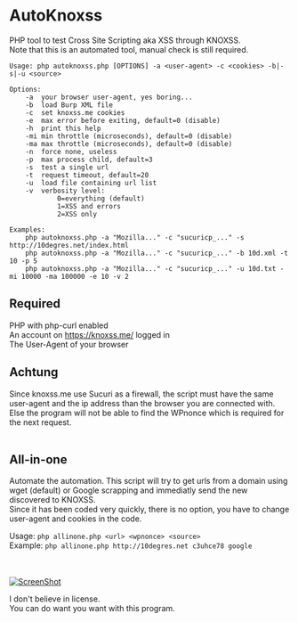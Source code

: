 # AutoKnoxss
PHP tool to test Cross Site Scripting aka XSS through KNOXSS.  
Note that this is an automated tool, manual check is still required.  

```
Usage: php autoknoxss.php [OPTIONS] -a <user-agent> -c <cookies> -b|-s|-u <source>

Options:
	-a	your browser user-agent, yes boring...
	-b	load Burp XML file
	-c	set knoxss.me cookies
	-e	max error before exiting, default=0 (disable)
	-h	print this help
	-mi	min throttle (microseconds), default=0 (disable)
	-ma	max throttle (microseconds), default=0 (disable)
	-n	force none, useless
	-p	max process child, default=3
	-s	test a single url
	-t	request timeout, default=20
	-u	load file containing url list
	-v	verbosity level:
			0=everything (default)
			1=XSS and errors
			2=XSS only

Examples:
	php autoknoxss.php -a "Mozilla..." -c "sucuricp_..." -s http://10degres.net/index.html
	php autoknoxss.php -a "Mozilla..." -c "sucuricp_..." -b 10d.xml -t 10 -p 5
	php autoknoxss.php -a "Mozilla..." -c "sucuricp_..." -u 10d.txt -mi 10000 -ma 100000 -e 10 -v 2
```

## Required
PHP with php-curl enabled  
An account on <https://knoxss.me/> logged in  
The User-Agent of your browser  

## Achtung
Since knoxss.me use Sucuri as a firewall, the script must have the same user-agent and the ip address than the browser you are connected with.
Else the program will not be able to find the WPnonce which is required for the next request.  
<br>

## All-in-one
Automate the automation.
This script will try to get urls from a domain using wget (default) or Google scrapping and immediatly send the new discovered to KNOXSS.  
Since it has been coded very quickly, there is no option, you have to change user-agent and cookies in the code.  

Usage: `php allinone.php <url> <wpnonce> <source>`  
Example: `php allinone.php http://10degres.net c3uhce78 google`  
<br>
<br>

[![ScreenShot](https://raw.githubusercontent.com/gwen001/autoknoxss/master/example.jpg)](https://github.com/gwen001/autoknoxss)<br>


I don't believe in license.  
You can do want you want with this program.  

